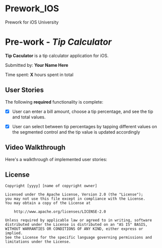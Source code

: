 # Prework_IOS
Prework for iOS University

# Pre-work - *Tip Calculator*

**Tip Caculator** is a tip calculator application for iOS.

Submitted by: **Your Name Here**

Time spent: **X** hours spent in total

## User Stories

The following **required** functionality is complete:

* [X] User can enter a bill amount, choose a tip percentage, and see the tip and total values.
* [X] User can select between tip percentages by tapping different values on the segmented control and the tip value is updated accordingly



## Video Walkthrough

Here's a walkthrough of implemented user stories:

<blockquote class="imgur-embed-pub" lang="en" data-id="a/FOz3AVq" data-context="false" ><a href="//imgur.com/a/FOz3AVq"></a></blockquote><script async src="//s.imgur.com/min/embed.js" charset="utf-8"></script>

## License

    Copyright [yyyy] [name of copyright owner]

    Licensed under the Apache License, Version 2.0 (the "License");
    you may not use this file except in compliance with the License.
    You may obtain a copy of the License at

        http://www.apache.org/licenses/LICENSE-2.0

    Unless required by applicable law or agreed to in writing, software
    distributed under the License is distributed on an "AS IS" BASIS,
    WITHOUT WARRANTIES OR CONDITIONS OF ANY KIND, either express or implied.
    See the License for the specific language governing permissions and
    limitations under the License.
